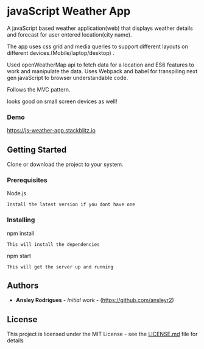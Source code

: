 # javaScript Weather App

A javaScript based weather application(web) that displays weather details and forecast for user entered location(city name).

The app uses css grid and media queries to support different layouts on different devices.(Mobile/laptop/desktop) .

Used openWeatherMap api to fetch data for a location and ES6 features to work and manipulate the data.
Uses Webpack and babel for transpiling next gen javaScript to browser understandable code. 

Follows the MVC pattern.

looks good on small screen devices as well!

### Demo
https://js-weather-app.stackblitz.io

## Getting Started

Clone or download the project to your system.

### Prerequisites

Node.js 

```
Install the latest version if you dont have one
```

### Installing

npm install

```
This will install the dependencies
```

npm start

```
This will get the server up and running
```


## Authors

* **Ansley Rodrigues** - *Initial work* - (https://github.com/ansleyr2)

## License

This project is licensed under the MIT License - see the [LICENSE.md](LICENSE.md) file for details

